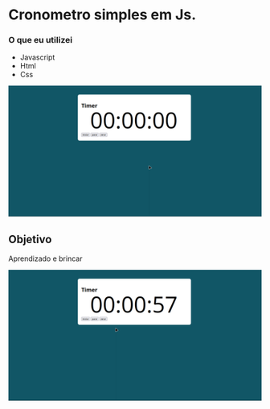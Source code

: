 # Cronometro simples em Js.

### O que eu utilizei
- Javascript
- Html
- Css

![screenshot](exemplo1.png)
## Objetivo
Aprendizado e brincar

![screenshot](exemplo2.png)
